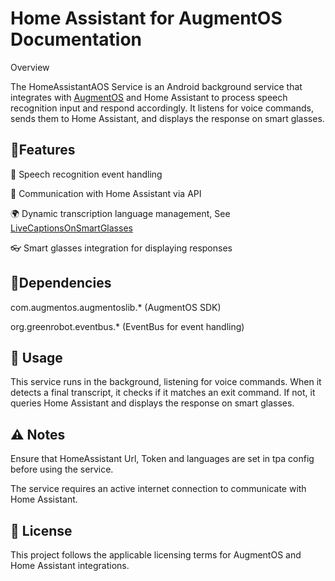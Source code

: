 # Home Assistant for AugmentOS Documentation

Overview

The HomeAssistantAOS Service is an Android background service that integrates with [AugmentOS](https://github.com/AugmentOS-Community/AugmentOS) and Home Assistant to process speech recognition input and respond accordingly. It listens for voice commands, sends them to Home Assistant, and displays the response on smart glasses.

## 📌Features

📡 Speech recognition event handling

🔗 Communication with Home Assistant via API

🌍 Dynamic transcription language management, See [LiveCaptionsOnSmartGlasses](https://github.com/AugmentOS-Community/LiveCaptionsOnSmartGlasses)

👓 Smart glasses integration for displaying responses


## 📌Dependencies

com.augmentos.augmentoslib.* (AugmentOS SDK)

org.greenrobot.eventbus.* (EventBus for event handling)

## 🚀 Usage

This service runs in the background, listening for voice commands. When it detects a final transcript, it checks if it matches an exit command. If not, it queries Home Assistant and displays the response on smart glasses.

## ⚠ Notes

Ensure that HomeAssistant Url, Token and languages are set in tpa config before using the service.

The service requires an active internet connection to communicate with Home Assistant.

## 📜 License

This project follows the applicable licensing terms for AugmentOS and Home Assistant integrations.

